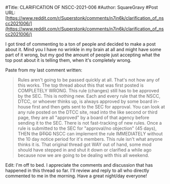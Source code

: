 #Title: CLARIFICATION OF NSCC-2021-006
#Author: SquareGravy
#Post URL: [https://www.reddit.com/r/Superstonk/comments/n7in6k/clarification_of_nscc2021006/](https://www.reddit.com/r/Superstonk/comments/n7in6k/clarification_of_nscc2021006/)


I got tired of commenting to a ton of people and decided to make a post about it. Mind you I have no wrinkle in my brain at all and might have some part of it wrong, but my god the amount of people just accepting what the top post about it is telling them, when it's completely wrong.

Paste from my last comment written:

>Rules aren't going to be passed quickly at all. That's not how any of this works. The top thread about this that was first posted is COMPLETELY WRONG. This rule (changes) still has to be approved by the SEC. This is nothing new. Each and every rule that the NSCC, DTCC, or whoever thinks up, is always approved by some board in-house first and then gets sent to the SEC for approval. You can look at any rule posted on the DTCC site, read into the like second or third page, they are all "approved" by a board of that agency before sending it to the SEC. There is not fast-tracking of new rules. Once a rule is submitted to the SEC for "approval/no objection" (45 days), THEN the ~~DTCC~~ NSCC can implement the rule IMMEDIATELY without the 10 day notice period for it's members. This rule isn't what anyone thinks it is. That original thread got WAY out of hand, some mod should have stepped in and shut it down or clarified a while ago because now we are going to be dealing with this all weekend.

Edit: I'm off to bed. I appreciate the comments and discussion that has happened in this thread so far. I'll review and reply to all who directly commented to me in the morning. Have a great night/day everyone!